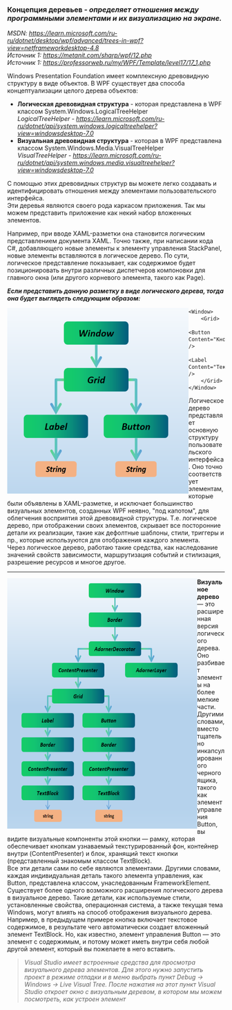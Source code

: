 ### Концепция деревьев - *определяет отношения между программными элементами и их визуализацию на экране.* 

*MSDN: https://learn.microsoft.com/ru-ru/dotnet/desktop/wpf/advanced/trees-in-wpf?view=netframeworkdesktop-4.8* <br>
*Источник 1: https://metanit.com/sharp/wpf/12.php* <br>
*Источник 1: https://professorweb.ru/my/WPF/Template/level17/17_1.php* <br>

Windows Presentation Foundation имеет комплексную древовидную структуру в виде объектов.
В WPF существует два способа концептуализации целого дерева объектов: <br>
* __Логическая древовидная структура__ - которая представлена в WPF классом System.Windows.LogicalTreeHelper <br>
    _LogicalTreeHelper - https://learn.microsoft.com/ru-ru/dotnet/api/system.windows.logicaltreehelper?view=windowsdesktop-7.0_
* __Визуальная древовидная структура__ - которая в WPF представлена классом System.Windows.Media.VisualTreeHelper <br>
    _VisualTreeHelper - https://learn.microsoft.com/ru-ru/dotnet/api/system.windows.media.visualtreehelper?view=windowsdesktop-7.0_

С помощью этих древовидных структур вы можете легко создавать и идентифицировать отношения между элементами пользовательского интерфейса. <br>
Эти деревья являются своего рода каркасом приложения. Так мы можем представить приложение как некий набор вложенных элементов. <br>

Например, при вводе XAML-разметки она становится логическим представлением документа XAML. Точно также, при написании кода C#, добавляющего новые элементы к элементу управления StackPanel, новые элементы вставляются в логическое дерево. По сути, логическое представление показывает, как содержимое будет позиционировать внутри различных диспетчеров компоновки для главного окна (или другого корневого элемента, такого как Page). <br>

***Если представить данную разметку в виде логического дерева, тогда она будет выглядеть следующим образом:*** <br>

<img align="left" src="img/Logical.png" width="420" height="430" alt="пример работы данного кода">

~~~XAML
<Window>
    <Grid>
        <Button Content="Кнопка" />
        <Label Content="Текст" />
    </Grid>
</Window>
~~~

Логическое дерево представляет основную структуру пользовательского интерфейса. Оно точно соответствует элементам, которые были объявлены в XAML-разметке, и исключает большинство визуальных элементов, созданных WPF неявно, "под капотом", для облегчения восприятия этой древовидной структуры. Т.е. логическое дерево, при отображении своих элементов, скрывает все посторонние детали их реализации, такие как дефолтные шаблоны, стили, триггеры и пр., которые используются для отображения каждого элемента. <br>
Через логическое дерево, работаю такие средства, как наследование значений свойств зависимости, маршрутизация событий и стилизация, разрешение ресурсов и многое другое. <br> <hr>

<img align="left" src="img/Visual.png" width="440" height="580" alt="пример работы данного кода">

**Визуальное дерево** — это расширенная версия логического дерева. Оно разбивает элементы на более мелкие части. Другими словами, вместо тщательно инкапсулированного черного ящика, такого как элемент управления Button, вы видите визуальные компоненты этой кнопки — рамку, которая обеспечивает кнопкам узнаваемый текстурированный фон, контейнер внутри (ContentPresenter) и блок, хранящий текст кнопки (представленный знакомым классом TextBlock). <br>
Все эти детали сами по себе являются элементами. Другими словами, каждая индивидуальная деталь такого элемента управления, как Button, представлена классом, унаследованным FrameworkElement. <br>
Существует более одного возможного расширения логического дерева в визуальное дерево. Такие детали, как используемые стили, установленные свойства, операционная система, а также текущая тема Windows, могут влиять на способ отображения визуального дерева. Например, в предыдущем примере кнопка включает текстовое содержимое, в результате чего автоматически создает вложенный элемент TextBlock. Но, как известно, элемент управления Button — это элемент с содержимым, и потому может иметь внутри себя любой другой элемент, который вы пожелаете в него вставить. <br>
> *Visual Studio имеет встроенные средства для просмотра визуального дерева элементов. Для этого нужно запустить проект в режиме отладки и в меню выбрать пункт Debug -> Windows -> Live Visual Tree. После нажатия на этот пункт Visual Studio откроет окно с визуальным деревом, в котором мы можем посмотреть, как устроен элемент*
